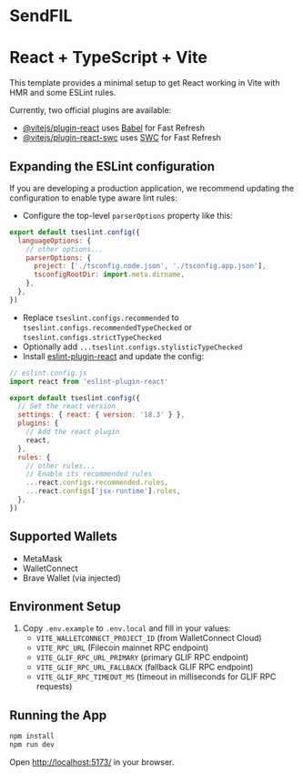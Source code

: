 # SendFIL

# React + TypeScript + Vite

This template provides a minimal setup to get React working in Vite with HMR and some ESLint rules.

Currently, two official plugins are available:

- [@vitejs/plugin-react](https://github.com/vitejs/vite-plugin-react/blob/main/packages/plugin-react/README.md) uses [Babel](https://babeljs.io/) for Fast Refresh
- [@vitejs/plugin-react-swc](https://github.com/vitejs/vite-plugin-react-swc) uses [SWC](https://swc.rs/) for Fast Refresh

## Expanding the ESLint configuration

If you are developing a production application, we recommend updating the configuration to enable type aware lint rules:

- Configure the top-level `parserOptions` property like this:

```js
export default tseslint.config({
  languageOptions: {
    // other options...
    parserOptions: {
      project: ['./tsconfig.node.json', './tsconfig.app.json'],
      tsconfigRootDir: import.meta.dirname,
    },
  },
})
```

- Replace `tseslint.configs.recommended` to `tseslint.configs.recommendedTypeChecked` or `tseslint.configs.strictTypeChecked`
- Optionally add `...tseslint.configs.stylisticTypeChecked`
- Install [eslint-plugin-react](https://github.com/jsx-eslint/eslint-plugin-react) and update the config:

```js
// eslint.config.js
import react from 'eslint-plugin-react'

export default tseslint.config({
  // Set the react version
  settings: { react: { version: '18.3' } },
  plugins: {
    // Add the react plugin
    react,
  },
  rules: {
    // other rules...
    // Enable its recommended rules
    ...react.configs.recommended.rules,
    ...react.configs['jsx-runtime'].rules,
  },
})
```

## Supported Wallets
- MetaMask
- WalletConnect
- Brave Wallet (via injected)

## Environment Setup
1. Copy `.env.example` to `.env.local` and fill in your values:
   - `VITE_WALLETCONNECT_PROJECT_ID` (from WalletConnect Cloud)
   - `VITE_RPC_URL` (Filecoin mainnet RPC endpoint)
   - `VITE_GLIF_RPC_URL_PRIMARY` (primary GLIF RPC endpoint)
   - `VITE_GLIF_RPC_URL_FALLBACK` (fallback GLIF RPC endpoint)
   - `VITE_GLIF_RPC_TIMEOUT_MS` (timeout in milliseconds for GLIF RPC requests)

## Running the App
```sh
npm install
npm run dev
```

Open [http://localhost:5173/](http://localhost:5173/) in your browser.
